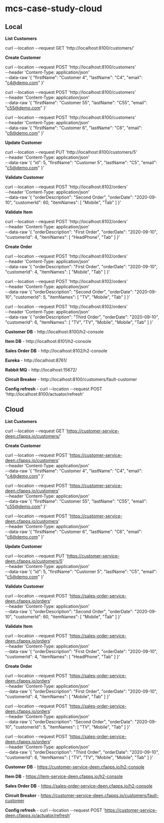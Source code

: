 # mcs-case-study-cloud

## Local

**List Customers**

curl --location --request GET 'http://localhost:8100/customers/'

**Create Customer**

curl --location --request POST 'http://localhost:8100/customers' \
--header 'Content-Type: application/json' \
--data-raw '{
    "firstName": "Customer 4",
    "lastName": "C4",
    "email": "c4@demo.com"
}'

curl --location --request POST 'http://localhost:8100/customers' \
--header 'Content-Type: application/json' \
--data-raw '{
    "firstName": "Customer 55",
    "lastName": "C55",
    "email": "c55@demo.com"
}'

curl --location --request POST 'http://localhost:8100/customers' \
--header 'Content-Type: application/json' \
--data-raw '{
    "firstName": "Customer 6",
    "lastName": "C6",
    "email": "c6@demo.com"
}'

**Update Customer**

curl --location --request PUT 'http://localhost:8100/customers/5' \
--header 'Content-Type: application/json' \
--data-raw '{
    "id": 5,
    "firstName": "Customer 5",
    "lastName": "C5",
    "email": "c5@demo.com"
}'

**Validate Customer**

curl --location --request POST 'http://localhost:8102/orders' \
--header 'Content-Type: application/json' \
--data-raw '{
    "orderDescription": "Second Order",
    "orderDate": "2020-09-10",
    "customerId": 60,
    "itemNames": [
        "Mobile",
        "Tab"
    ]
}'

**Validate Item**

curl --location --request POST 'http://localhost:8102/orders' \
--header 'Content-Type: application/json' \
--data-raw '{
    "orderDescription": "First Order",
    "orderDate": "2020-09-10",
    "customerId": 4,
    "itemNames": [
        "HeadPhone",
        "Tab"
    ]
}'

**Create Order**

curl --location --request POST 'http://localhost:8102/orders' \
--header 'Content-Type: application/json' \
--data-raw '{
    "orderDescription": "First Order",
    "orderDate": "2020-09-10",
    "customerId": 4,
    "itemNames": [
        "Mobile",
        "Tab"
    ]
}'

curl --location --request POST 'http://localhost:8102/orders' \
--header 'Content-Type: application/json' \
--data-raw '{
    "orderDescription": "Second Order",
    "orderDate": "2020-09-10",
    "customerId": 5,
    "itemNames": [
        "TV",
        "Mobile",
        "Tab"
    ]
}'

curl --location --request POST 'http://localhost:8102/orders' \
--header 'Content-Type: application/json' \
--data-raw '{
    "orderDescription": "Third Order",
    "orderDate": "2020-09-10",
    "customerId": 6,
    "itemNames": [
        "TV",
        "TV",
        "Mobile",
        "Mobile",
        "Tab"
    ]
}'

**Customer DB**         -   http://localhost:8100/h2-console

**Item DB**             -   http://localhost:8101/h2-console

**Sales Order DB**      -   http://localhost:8102/h2-console

**Eureka**              -   http://localhost:8761/

**Rabbit MQ**           -   http://localhost:15672/

**Circuit Breaker**     -   http://localhost:8100/customers/fault-customer

**Config refresh**      -   curl --location --request POST 'http://localhost:8100/actuator/refresh'


## Cloud

**List Customers**

curl --location --request GET 'https://customer-service-deen.cfapps.io/customers/'

**Create Customer**

curl --location --request POST 'https://customer-service-deen.cfapps.io/customers' \
--header 'Content-Type: application/json' \
--data-raw '{
    "firstName": "Customer 4",
    "lastName": "C4",
    "email": "c4@demo.com"
}'

curl --location --request POST 'https://customer-service-deen.cfapps.io/customers' \
--header 'Content-Type: application/json' \
--data-raw '{
    "firstName": "Customer 55",
    "lastName": "C55",
    "email": "c55@demo.com"
}'

curl --location --request POST 'https://customer-service-deen.cfapps.io/customers' \
--header 'Content-Type: application/json' \
--data-raw '{
    "firstName": "Customer 6",
    "lastName": "C6",
    "email": "c6@demo.com"
}'

**Update Customer**

curl --location --request PUT 'https://customer-service-deen.cfapps.io/customers/5' \
--header 'Content-Type: application/json' \
--data-raw '{
    "id": 5,
    "firstName": "Customer 5",
    "lastName": "C5",
    "email": "c5@demo.com"
}'

**Validate Customer**

curl --location --request POST 'https://sales-order-service-deen.cfapps.io/orders' \
--header 'Content-Type: application/json' \
--data-raw '{
    "orderDescription": "Second Order",
    "orderDate": "2020-09-10",
    "customerId": 60,
    "itemNames": [
        "Mobile",
        "Tab"
    ]
}'

**Validate Item**

curl --location --request POST 'https://sales-order-service-deen.cfapps.io/orders' \
--header 'Content-Type: application/json' \
--data-raw '{
    "orderDescription": "First Order",
    "orderDate": "2020-09-10",
    "customerId": 4,
    "itemNames": [
        "HeadPhone",
        "Tab"
    ]
}'

**Create Order**

curl --location --request POST 'https://sales-order-service-deen.cfapps.io/orders' \
--header 'Content-Type: application/json' \
--data-raw '{
    "orderDescription": "First Order",
    "orderDate": "2020-09-10",
    "customerId": 4,
    "itemNames": [
        "Mobile",
        "Tab"
    ]
}'

curl --location --request POST 'https://sales-order-service-deen.cfapps.io/orders' \
--header 'Content-Type: application/json' \
--data-raw '{
    "orderDescription": "Second Order",
    "orderDate": "2020-09-10",
    "customerId": 5,
    "itemNames": [
        "TV",
        "Mobile",
        "Tab"
    ]
}'

curl --location --request POST 'https://sales-order-service-deen.cfapps.io/orders' \
--header 'Content-Type: application/json' \
--data-raw '{
    "orderDescription": "Third Order",
    "orderDate": "2020-09-10",
    "customerId": 6,
    "itemNames": [
        "TV",
        "TV",
        "Mobile",
        "Mobile",
        "Tab"
    ]
}'

**Customer DB**         -   https://customer-service-deen.cfapps.io/h2-console

**Item DB**             -   https://item-service-deen.cfapps.io/h2-console

**Sales Order DB**      -   https://sales-order-service-deen.cfapps.io/h2-console

**Circuit Breaker**     -   https://customer-service-deen.cfapps.io/customers/fault-customer

**Config refresh**      -   curl --location --request POST 'https://customer-service-deen.cfapps.io/actuator/refresh'

